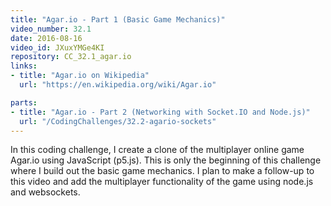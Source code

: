 ```yaml
---
title: "Agar.io - Part 1 (Basic Game Mechanics)"
video_number: 32.1
date: 2016-08-16
video_id: JXuxYMGe4KI
repository: CC_32.1_agar.io
links:
- title: "Agar.io on Wikipedia"  
  url: "https://en.wikipedia.org/wiki/Agar.io"

parts:
- title: "Agar.io - Part 2 (Networking with Socket.IO and Node.js)"
  url: "/CodingChallenges/32.2-agario-sockets"
---
```


In this coding challenge, I create a clone of the multiplayer online game Agar.io using JavaScript (p5.js). This is only the beginning of this challenge where I build out the basic game mechanics. I plan to make a follow-up to this video and add the multiplayer functionality of the game using node.js and websockets.


